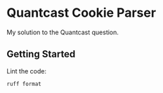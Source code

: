 # Quantcast Cookie Parser

My solution to the Quantcast question.

## Getting Started

Lint the code:

```sh
ruff format
```
